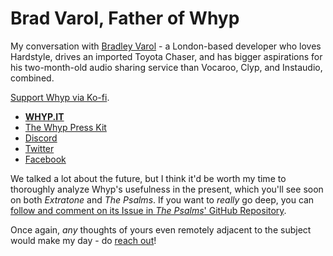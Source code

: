 # Brad Varol, Father of Whyp

My conversation with [Bradley Varol](https://www.linkedin.com/in/bradleyvarol/) - a London-based developer who loves Hardstyle, drives an imported Toyota Chaser, and has bigger aspirations for his two-month-old audio sharing service than Vocaroo, Clyp, and Instaudio, combined. 

[Support Whyp via Ko-fi](https://ko-fi.com/whypwebsite).

* [**WHYP.IT**](https://whyp.it/faq)
* [The Whyp Press Kit](https://whyp.it/press)
* [Discord](https://discord.gg/XU2ShdvbRE)
* [Twitter](https://twitter.com/WhypWebsite)
* [Facebook](https://www.facebook.com/WhypWebsite)

We talked a lot about the future, but I think it'd be worth my time to thoroughly analyze Whyp's usefulness in the present, which you'll see soon on both *Extratone* and *The Psalms*. If you want to *really* go deep, you can [follow and comment on its Issue in *The Psalms*' GitHub Repository](https://github.com/extratone/bilge/issues/75). 

Once again, *any* thoughts of yours even remotely adjacent to the subject would make my day - do [reach out](mailto:davidblue@extratone.com)!